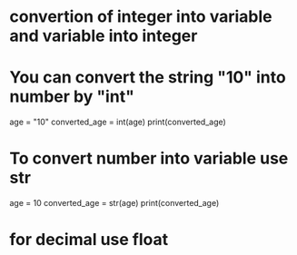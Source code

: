 # convertion of integer into variable and variable into integer
# You can convert the string "10" into number by "int"
age = "10"
converted_age = int(age)
print(converted_age)

# To convert number into variable use str
age = 10
converted_age = str(age)
print(converted_age)
 # for decimal use float

